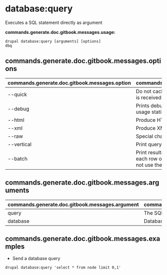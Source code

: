 # database:query
Executes a SQL statement directly as argument

**commands.generate.doc.gitbook.messages.usage:**
```
drupal database:query [arguments] [options]
dbq
```

## commands.generate.doc.gitbook.messages.options
commands.generate.doc.gitbook.messages.option | commands.generate.doc.gitbook.messages.details
-------|-------------
--quick | Do not cache each query result, print each row as it is received
--debug | Prints debugging information and memory and CPU usage statistics when the program exits
--html | Produce HTML output
--xml | Produce XML output
--raw | Special characters are not escaped in the output.
--vertical | Print query output rows vertically
--batch | Print results using tab as the column separator, with each row on a new line. With this option, mysql does not use the history file

## commands.generate.doc.gitbook.messages.arguments
commands.generate.doc.gitbook.messages.argument | commands.generate.doc.gitbook.messages.details
---------|-------------
query | The SQL statement to execute
database | Database key from settings.php

## commands.generate.doc.gitbook.messages.examples
* Send a database query
```
drupal database:query 'select * from node limit 0,1'
```
